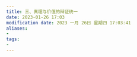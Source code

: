 ```yaml
---
title: 三、真理与价值的辩证统一
date: 2023-01-26 17:03
modification date: 2023 一月 26日 星期四 17:03:41
aliases: 
- 
tags: 
- 
---
```


